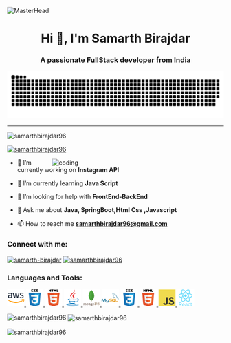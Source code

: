 ![MasterHead](https://media.licdn.com/dms/image/C5612AQErLJQyuT4h2Q/article-inline_image-shrink_1500_2232/0/1624597705774?e=1706745600&v=beta&t=GVv2L2EY0_C4qfh-qm9Kp_i5vPFl5LXjIxXKcKz8Oik)
<h1 align="center">Hi 👋, I'm Samarth Birajdar</h1>


<h3 align="center">A passionate FullStack developer from India</h3>

<div align="center">
  <a href="https://1999azzar.github.io/1999AZZAR/">
  <img  src="https://github.com/1999AZZAR/1999AZZAR/blob/main/resources/img/grid-snake.svg"
       alt="snake" /></a>
</div>


<hr>

 

<p align="left"> <img src="https://komarev.com/ghpvc/?username=samarthbirajdar96&label=Profile%20views&color=0e75b6&style=flat" alt="samarthbirajdar96" /> </p>

<p align="left"> <a href="https://github.com/ryo-ma/github-profile-trophy"><img src="https://github-profile-trophy.vercel.app/?username=samarthbirajdar96" alt="samarthbirajdar96" /></a> </p>

<img align="right" alt="coding" width="400" src="https://cdn.dribbble.com/users/1162077/screenshots/3848914/programmer.gif"/>

- 🔭 I’m currently working on **Instagram API**

- 🌱 I’m currently learning **Java Script**

- 🤝 I’m looking for help with **FrontEnd-BackEnd**

- 💬 Ask me about **Java, SpringBoot,Html Css ,Javascript**

- 📫 How to reach me **samarthbirajdar96@gmail.com**

<h3 align="left">Connect with me:</h3>
<p align="left">
<a href="https://linkedin.com/in/samarth-birajdar" target="blank"><img align="center" src="https://raw.githubusercontent.com/rahuldkjain/github-profile-readme-generator/master/src/images/icons/Social/linked-in-alt.svg" alt="samarth-birajdar" height="30" width="40" /></a>
<a href="https://www.leetcode.com/samarthbirajdar96" target="blank"><img align="center" src="https://raw.githubusercontent.com/rahuldkjain/github-profile-readme-generator/master/src/images/icons/Social/leet-code.svg" alt="samarthbirajdar96" height="30" width="40" /></a>
</p>

<h3 align="left">Languages and Tools:</h3>
<p align="left"> <a href="https://aws.amazon.com" target="_blank" rel="noreferrer"> <img src="https://raw.githubusercontent.com/devicons/devicon/master/icons/amazonwebservices/amazonwebservices-original-wordmark.svg" alt="aws" width="40" height="40"/> </a> <a href="https://www.w3schools.com/css/" target="_blank" rel="noreferrer"> <img src="https://raw.githubusercontent.com/devicons/devicon/master/icons/css3/css3-original-wordmark.svg" alt="css3" width="40" height="40"/> </a> <a href="https://www.w3.org/html/" target="_blank" rel="noreferrer"> <img src="https://raw.githubusercontent.com/devicons/devicon/master/icons/html5/html5-original-wordmark.svg" alt="html5" width="40" height="40"/> </a> <a href="https://www.java.com" target="_blank" rel="noreferrer"> <img src="https://raw.githubusercontent.com/devicons/devicon/master/icons/java/java-original.svg" alt="java" width="40" height="40"/> </a> <a href="https://www.mongodb.com/" target="_blank" rel="noreferrer"> <img src="https://raw.githubusercontent.com/devicons/devicon/master/icons/mongodb/mongodb-original-wordmark.svg" alt="mongodb" width="40" height="40"/> </a> <a href="https://www.mysql.com/" target="_blank" rel="noreferrer"> <img src="https://raw.githubusercontent.com/devicons/devicon/master/icons/mysql/mysql-original-wordmark.svg" alt="mysql" width="40" height="40"/> </a>
   <a href="https://www.w3schools.com/css/" target="_blank" rel="noreferrer"> <img src="https://raw.githubusercontent.com/devicons/devicon/master/icons/css3/css3-original-wordmark.svg" alt="css3" width="40" height="40"/> </a> <a href="https://www.w3.org/html/" target="_blank" rel="noreferrer"> <img src="https://raw.githubusercontent.com/devicons/devicon/master/icons/html5/html5-original-wordmark.svg" alt="html5" width="40" height="40"/> </a> <a href="https://developer.mozilla.org/en-US/docs/Web/JavaScript" target="_blank" rel="noreferrer"> <img src="https://raw.githubusercontent.com/devicons/devicon/master/icons/javascript/javascript-original.svg" alt="javascript" width="40" height="40"/> </a> <a href="https://reactjs.org/" target="_blank" rel="noreferrer"> <img src="https://raw.githubusercontent.com/devicons/devicon/master/icons/react/react-original-wordmark.svg" alt="react" width="40" height="40"/> </a> 
</p>

<p><img align="left" src="https://github-readme-stats.vercel.app/api/top-langs?username=samarthbirajdar96&show_icons=true&locale=en&layout=compact" alt="samarthbirajdar96" /></p>

<p>&nbsp;<img align="center" src="https://github-readme-stats.vercel.app/api?username=samarthbirajdar96&show_icons=true&locale=en" alt="samarthbirajdar96" /></p>

<p><img align="center" src="https://github-readme-streak-stats.herokuapp.com/?user=samarthbirajdar96&" alt="samarthbirajdar96" /></p>

